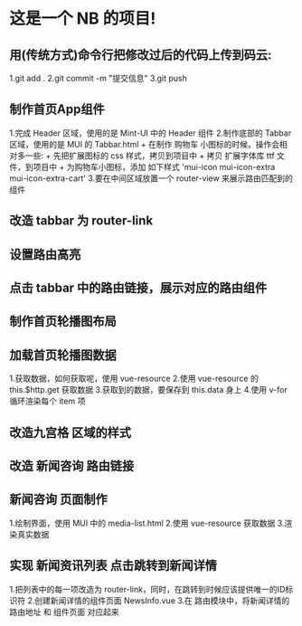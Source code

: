 # 这是一个 NB 的项目!

## 用(传统方式)命令行把修改过后的代码上传到码云:
1.git add .
2.git commit -m "提交信息"
3.git push

## 制作首页App组件
1.完成 Header 区域，使用的是 Mint-UI 中的 Header 组件
2.制作底部的 Tabbar 区域，使用的是 MUI 的 Tabbar.html
    + 在制作 购物车 小图标的时候，操作会相对多一些:
    + 先把扩展图标的 css 样式，拷贝到项目中
    + 拷贝 扩展字体库 ttf 文件，到项目中
    + 为购物车小图标，添加 如下样式 'mui-icon mui-icon-extra mui-icon-extra-cart'
3.要在中间区域放置一个 router-view 来展示路由匹配到的组件

## 改造 tabbar 为 router-link

## 设置路由高亮

## 点击 tabbar 中的路由链接，展示对应的路由组件

## 制作首页轮播图布局

## 加载首页轮播图数据
1.获取数据，如何获取呢，使用 vue-resource
2.使用 vue-resource 的 this.$http.get 获取数据
3.获取到的数据，要保存到 this.data 身上
4.使用 v-for 循环渲染每个 item 项

## 改造九宫格 区域的样式

## 改造 新闻咨询 路由链接

## 新闻咨询 页面制作
1.绘制界面，使用 MUI 中的 media-list.html
2.使用 vue-resource 获取数据
3.渲染真实数据

## 实现 新闻资讯列表 点击跳转到新闻详情
1.把列表中的每一项改造为 router-link，同时，在跳转到时候应该提供唯一的ID标识符
2.创建新闻详情的组件页面 NewsInfo.vue
3.在 路由模块中，将新闻详情的 路由地址 和 组件页面 对应起来
